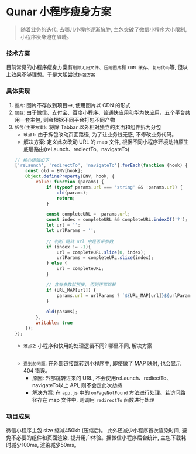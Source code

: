 # Qunar 小程序瘦身方案


> 随着业务的迭代, 去哪儿小程序逐渐臃肿, 主包突破了微信小程序大小限制, 小程序瘦身迫在眉睫。


### 技术方案
目前常见的小程序瘦身方案有`剔除无用文件`、`压缩图片`和 `CDN 缓存`、`复用代码`等, 但以上效果不够理想。于是大胆尝试`拆包方案`
<br/>

### 具体实现
1. `图片`: 图片不存放到项目中, 使用图片以 CDN 的形式
2. `加载`: 由于微信、支付宝、百度小程序、普通快应用和华为快应用，五个平台共用一套主包, 则会根据不同平台打包不同产物
3. `拆包(主要方案)`: 将除 Tabbar 以外相对独立的页面和组件拆为分包
    * `难点1`: 由于拆包改动页面路径, 为了让业务线无感, 不修改业务代码。
    * 解决方案: 定义此次改动 URL 的 map 文件, 根据不同小程序环境劫持原生底层路由(reLaunch、rediectTo、navigateTo)
    ```javascript
    // 核心逻辑如下
    ['reLaunch', 'redirectTo', 'navigateTo'].forEach(function (hook) {
        const old = ENV[hook];
        Object.defineProperty(ENV, hook, {
            value: function (params) {
                if (typeof params.url === 'string' && !params.url) {
                    old(params);
                    return;
                }

                const completeURL =  params.url;
                const index = completeURL && completeURL.indexOf('?');
                let url = '';
                let urlParams = '';
               
                // 判断 跳转 url 中是否带参数
                if (index != -1){
                    url = completeURL.slice(0, index);
                    urlParams = completeURL.slice(index);
                } else {
                    url = completeURL;
                }

                // 含有参数就拼接, 否则正常跳转
                if (URL_MAP[url]) {
                    params.url = urlParams ? `${URL_MAP[url]}${urlParams}` : `${URL_MAP[url]}`;
                }
               
                old(params);
            },
            writable: true
        });
    });

    ```
    * `难点2`: 小程序和快用的处理逻辑不同? 哪里不同, 解决方案
    ```javascript

    ```
    * `遇到的问题`: 在外部链接跳转到小程序中, 即使做了 MAP 映射, 也会显示 404 错误。
        * 原因: 外部跳转进来的 URL, 不会使用reLaunch、rediectTo、navigateTo以上 API, 则不会走此次劫持
        * 解决方案: 在 `app.js` 中的 `onPageNotFound` 方法进行处理。若访问路径存在 map 文件中, 则调用 `redirectTo` 函数进行处理








### 项目成果
微信小程序主包 size 缩减450kb (压缩后)。 此外还减少小程序首次渲染时间, 避免不必要的组件和页面渲染, 提升用户体验。据微信小程序后台统计, 主包下载耗时减少100ms, 渲染减少50ms。